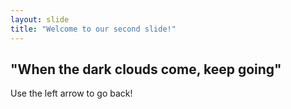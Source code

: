 ```yaml
---
layout: slide
title: "Welcome to our second slide!"
---
```

"When the dark clouds come, keep going"
---
Use the left arrow to go back!
